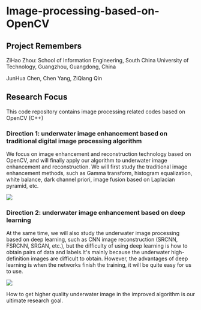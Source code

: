# Image-processing-based-on-OpenCV

## Project Remembers
ZiHao Zhou:  School of Information Engineering, South China University of Technology, Guangzhou, Guangdong, China 
             
JunHua Chen, Chen Yang, ZiQiang Qin

## Research Focus
This code repository contains image processing related codes based on OpenCV (C++)

### Direction 1: underwater image enhancement based on traditional digital image processing algorithm
We focus on image enhancement and reconstruction technology based on OpenCV, and will finally apply our algorithm to underwater image enhancement and reconstruction. We will first study the traditional image enhancement methods, such as Gamma transform, histogram equalization, white balance, dark channel priori, image fusion based on Laplacian pyramid, etc. 

![](https://github.com/ZZH0/Image-processing-based-on-OpenCV/blob/master/Image%20for%20readme/display_tra.png)

### Direction 2: underwater image enhancement based on deep learning 
At the same time, we will also study the underwater image processing based on deep learning, such as CNN image reconstruction (SRCNN, FSRCNN, SRGAN, etc.), but the difficulty of using deep learning is how to obtain pairs of data and labels.It's mainly because the underwater high-definition images are difficult to obtain. However, the advantages of deep learning is when the networks finish the training, it will be quite easy for us to use. 

![](https://github.com/ZZH0/Image-processing-based-on-OpenCV/blob/master/Image%20for%20readme/display_dl.png)

How to get higher quality underwater image in the improved algorithm is our ultimate research goal.




